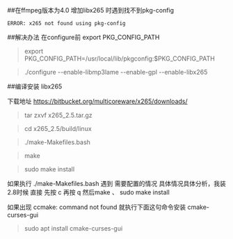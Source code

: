 ##在ffmpeg版本为4.0 增加libx265 时遇到找不到pkg-config
	
	ERROR: x265 not found using pkg-config


##解决办法 在configure前 export PKG_CONFIG_PATH


>export PKG_CONFIG_PATH=/usr/local/lib/pkgconfig:$PKG_CONFIG_PATH

>./configure  --enable-libmp3lame --enable-gpl --enable-libx265


##编译安装 libx265

下载地址 https://bitbucket.org/multicoreware/x265/downloads/

>tar zxvf x265_2.5.tar.gz

>cd x265_2.5/build/linux

>./make-Makefiles.bash

>make

>sudo make install


如果执行  ./make-Makefiles.bash 遇到 需要配置的情况 具体情况具体分析，我装2.8时候 直接 先按  c 再按 q  然后make 、 sudo make install

如果出现  ccmake: command not found 就执行下面这句命令安装  cmake-curses-gui
>sudo apt install cmake-curses-gui